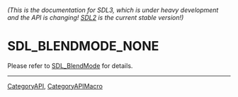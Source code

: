 ###### (This is the documentation for SDL3, which is under heavy development and the API is changing! [SDL2](https://wiki.libsdl.org/SDL2/) is the current stable version!)
# SDL_BLENDMODE_NONE

Please refer to [SDL_BlendMode](SDL_BlendMode) for details.

----
[CategoryAPI](CategoryAPI), [CategoryAPIMacro](CategoryAPIMacro)

